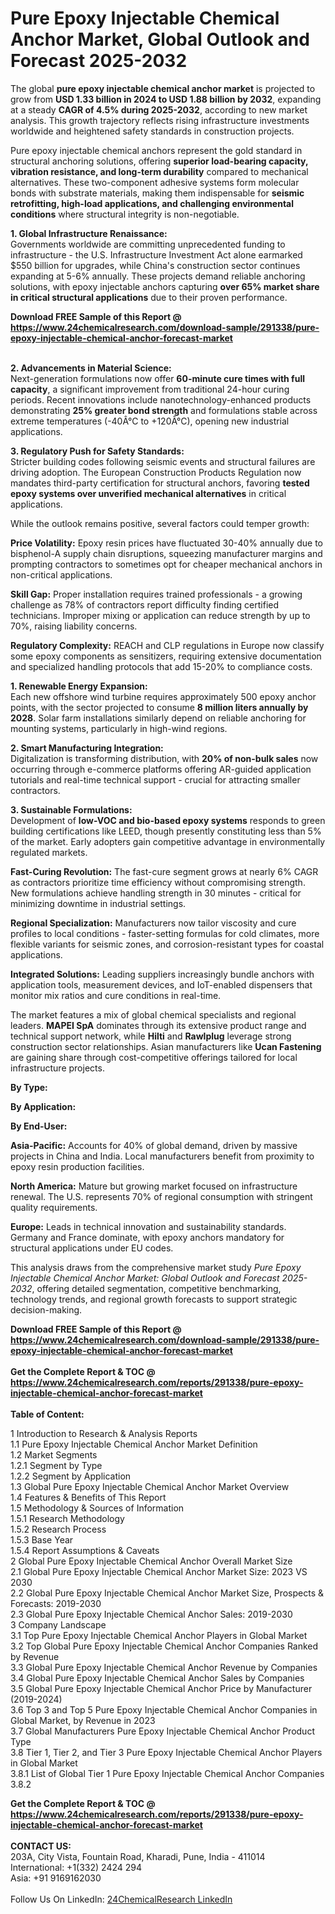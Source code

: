 <h1>Pure Epoxy Injectable Chemical Anchor Market, Global Outlook and Forecast 2025-2032</h1><p>The global <strong>pure epoxy injectable chemical anchor market</strong> is projected to grow from <strong>USD 1.33 billion in 2024 to USD 1.88 billion by 2032</strong>, expanding at a steady <strong>CAGR of 4.5% during 2025-2032</strong>, according to new market analysis. This growth trajectory reflects rising infrastructure investments worldwide and heightened safety standards in construction projects.</p><p>Pure epoxy injectable chemical anchors represent the gold standard in structural anchoring solutions, offering <strong>superior load-bearing capacity, vibration resistance, and long-term durability</strong> compared to mechanical alternatives. These two-component adhesive systems form molecular bonds with substrate materials, making them indispensable for <strong>seismic retrofitting, high-load applications, and challenging environmental conditions</strong> where structural integrity is non-negotiable.</p><p><strong>1. Global Infrastructure Renaissance:</strong><br>
Governments worldwide are committing unprecedented funding to infrastructure - the U.S. Infrastructure Investment Act alone earmarked $550 billion for upgrades, while China's construction sector continues expanding at 5-6% annually. These projects demand reliable anchoring solutions, with epoxy injectable anchors capturing <strong>over 65% market share in critical structural applications</strong> due to their proven performance.</p><div><b>Download FREE Sample of this Report @ 
            <a href="https://www.24chemicalresearch.com/download-sample/291338/pure-epoxy-injectable-chemical-anchor-forecast-market">
            https://www.24chemicalresearch.com/download-sample/291338/pure-epoxy-injectable-chemical-anchor-forecast-market</a></b></div><br><p><strong>2. Advancements in Material Science:</strong><br>
Next-generation formulations now offer <strong>60-minute cure times with full capacity</strong>, a significant improvement from traditional 24-hour curing periods. Recent innovations include nanotechnology-enhanced products demonstrating <strong>25% greater bond strength</strong> and formulations stable across extreme temperatures (-40Â°C to +120Â°C), opening new industrial applications.</p><p><strong>3. Regulatory Push for Safety Standards:</strong><br>
Stricter building codes following seismic events and structural failures are driving adoption. The European Construction Products Regulation now mandates third-party certification for structural anchors, favoring <strong>tested epoxy systems over unverified mechanical alternatives</strong> in critical applications.</p><p>While the outlook remains positive, several factors could temper growth:</p><p><strong>Price Volatility:</strong> Epoxy resin prices have fluctuated 30-40% annually due to bisphenol-A supply chain disruptions, squeezing manufacturer margins and prompting contractors to sometimes opt for cheaper mechanical anchors in non-critical applications.</p><p><strong>Skill Gap:</strong> Proper installation requires trained professionals - a growing challenge as 78% of contractors report difficulty finding certified technicians. Improper mixing or application can reduce strength by up to 70%, raising liability concerns.</p><p><strong>Regulatory Complexity:</strong> REACH and CLP regulations in Europe now classify some epoxy components as sensitizers, requiring extensive documentation and specialized handling protocols that add 15-20% to compliance costs.</p><p><strong>1. Renewable Energy Expansion:</strong><br>
Each new offshore wind turbine requires approximately 500 epoxy anchor points, with the sector projected to consume <strong>8 million liters annually by 2028</strong>. Solar farm installations similarly depend on reliable anchoring for mounting systems, particularly in high-wind regions.</p><p><strong>2. Smart Manufacturing Integration:</strong><br>
Digitalization is transforming distribution, with <strong>20% of non-bulk sales</strong> now occurring through e-commerce platforms offering AR-guided application tutorials and real-time technical support - crucial for attracting smaller contractors.</p><p><strong>3. Sustainable Formulations:</strong><br>
Development of <strong>low-VOC and bio-based epoxy systems</strong> responds to green building certifications like LEED, though presently constituting less than 5% of the market. Early adopters gain competitive advantage in environmentally regulated markets.</p><p><strong>Fast-Curing Revolution:</strong> The fast-cure segment grows at nearly 6% CAGR as contractors prioritize time efficiency without compromising strength. New formulations achieve handling strength in 30 minutes - critical for minimizing downtime in industrial settings.</p><p><strong>Regional Specialization:</strong> Manufacturers now tailor viscosity and cure profiles to local conditions - faster-setting formulas for cold climates, more flexible variants for seismic zones, and corrosion-resistant types for coastal applications.</p><p><strong>Integrated Solutions:</strong> Leading suppliers increasingly bundle anchors with application tools, measurement devices, and IoT-enabled dispensers that monitor mix ratios and cure conditions in real-time.</p><p>The market features a mix of global chemical specialists and regional leaders. <strong>MAPEI SpA</strong> dominates through its extensive product range and technical support network, while <strong>Hilti</strong> and <strong>Rawlplug</strong> leverage strong construction sector relationships. Asian manufacturers like <strong>Ucan Fastening</strong> are gaining share through cost-competitive offerings tailored for local infrastructure projects.</p><p><strong>By Type:</strong></p><p><strong>By Application:</strong></p><p><strong>By End-User:</strong></p><p><strong>Asia-Pacific:</strong> Accounts for 40% of global demand, driven by massive projects in China and India. Local manufacturers benefit from proximity to epoxy resin production facilities.</p><p><strong>North America:</strong> Mature but growing market focused on infrastructure renewal. The U.S. represents 70% of regional consumption with stringent quality requirements.</p><p><strong>Europe:</strong> Leads in technical innovation and sustainability standards. Germany and France dominate, with epoxy anchors mandatory for structural applications under EU codes.</p><p>This analysis draws from the comprehensive market study <em>Pure Epoxy Injectable Chemical Anchor Market: Global Outlook and Forecast 2025-2032</em>, offering detailed segmentation, competitive benchmarking, technology trends, and regional growth forecasts to support strategic decision-making.</p><div><b>Download FREE Sample of this Report @ 
            <a href="https://www.24chemicalresearch.com/download-sample/291338/pure-epoxy-injectable-chemical-anchor-forecast-market">
            https://www.24chemicalresearch.com/download-sample/291338/pure-epoxy-injectable-chemical-anchor-forecast-market</a></b></div><br><div><b>Get the Complete Report & TOC @ 
            <a href="https://www.24chemicalresearch.com/reports/291338/pure-epoxy-injectable-chemical-anchor-forecast-market">
            https://www.24chemicalresearch.com/reports/291338/pure-epoxy-injectable-chemical-anchor-forecast-market</a></b></div><br>
            <b>Table of Content:</b><p>1 Introduction to Research & Analysis Reports<br />
 1.1 Pure Epoxy Injectable Chemical Anchor Market Definition<br />
 1.2 Market Segments<br />
 1.2.1 Segment by Type<br />
 1.2.2 Segment by Application<br />
 1.3 Global Pure Epoxy Injectable Chemical Anchor Market Overview<br />
 1.4 Features & Benefits of This Report<br />
 1.5 Methodology & Sources of Information<br />
 1.5.1 Research Methodology<br />
 1.5.2 Research Process<br />
 1.5.3 Base Year<br />
 1.5.4 Report Assumptions & Caveats<br />
2 Global Pure Epoxy Injectable Chemical Anchor Overall Market Size<br />
 2.1 Global Pure Epoxy Injectable Chemical Anchor Market Size: 2023 VS 2030<br />
 2.2 Global Pure Epoxy Injectable Chemical Anchor Market Size, Prospects & Forecasts: 2019-2030<br />
 2.3 Global Pure Epoxy Injectable Chemical Anchor Sales: 2019-2030<br />
3 Company Landscape<br />
 3.1 Top Pure Epoxy Injectable Chemical Anchor Players in Global Market<br />
 3.2 Top Global Pure Epoxy Injectable Chemical Anchor Companies Ranked by Revenue<br />
 3.3 Global Pure Epoxy Injectable Chemical Anchor Revenue by Companies<br />
 3.4 Global Pure Epoxy Injectable Chemical Anchor Sales by Companies<br />
 3.5 Global Pure Epoxy Injectable Chemical Anchor Price by Manufacturer (2019-2024)<br />
 3.6 Top 3 and Top 5 Pure Epoxy Injectable Chemical Anchor Companies in Global Market, by Revenue in 2023<br />
 3.7 Global Manufacturers Pure Epoxy Injectable Chemical Anchor Product Type<br />
 3.8 Tier 1, Tier 2, and Tier 3 Pure Epoxy Injectable Chemical Anchor Players in Global Market<br />
 3.8.1 List of Global Tier 1 Pure Epoxy Injectable Chemical Anchor Companies<br />
 3.8.2 </p><div><b>Get the Complete Report & TOC @ 
            <a href="https://www.24chemicalresearch.com/reports/291338/pure-epoxy-injectable-chemical-anchor-forecast-market">
            https://www.24chemicalresearch.com/reports/291338/pure-epoxy-injectable-chemical-anchor-forecast-market</a></b></div><br><b>CONTACT US:</b><br>
            203A, City Vista, Fountain Road, Kharadi, Pune, India - 411014<br>
            International: +1(332) 2424 294<br>
            Asia: +91 9169162030 <br><br>
            Follow Us On LinkedIn: <a href="https://www.linkedin.com/company/24chemicalresearch/">24ChemicalResearch LinkedIn</a>